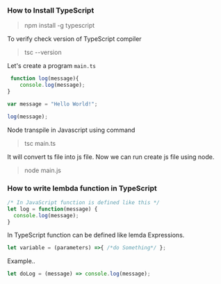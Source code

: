  ### How to Install TypeScript 

>  npm install -g typescript

To verify check version of TypeScript compiler 
 
 > tsc --version
 
 Let's create a program `main.ts`

 ```typescript
  function log(message){
     console.log(message);
 }

 var message = "Hello World!";

 log(message);
```
 Node transpile in Javascript using command 


> tsc main.ts 


 It will convert ts file into js file. Now we can run create js file using node.


>  node main.js
 
### How to write lembda function in TypeScript

```typescript
/* In JavaScript function is defined like this */ 
let log = function(message) {
  console.log(message);
}
```


In TypeScript function can be defined like lemda Expressions.
```typescript
let variable = (parameters) =>{ /*do Something*/ };
````
Example.. 

```typescript
let doLog = (message) => console.log(message);    

```
